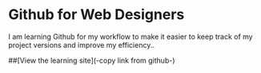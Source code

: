 Github for Web Designers
========================

I am learning Github for my workflow to make it easier to keep track of my project versions and improve my efficiency.. 

##[View the learning site](-copy link from github-)
